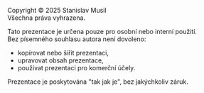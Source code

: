 Copyright © 2025 Stanislav Musil  
Všechna práva vyhrazena.  

Tato prezentace je určena pouze pro osobní nebo interní použití.  
Bez písemného souhlasu autora není dovoleno:  
- kopírovat nebo šířit prezentaci,  
- upravovat obsah prezentace,  
- používat prezentaci pro komerční účely.  

Prezentace je poskytována "tak jak je", bez jakýchkoliv záruk.
